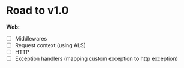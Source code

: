 # Road to v1.0

**Web:**
- [ ] Middlewares
- [ ] Request context (using ALS)
- [ ] HTTP 
- [ ] Exception handlers (mapping custom exception to http exception)